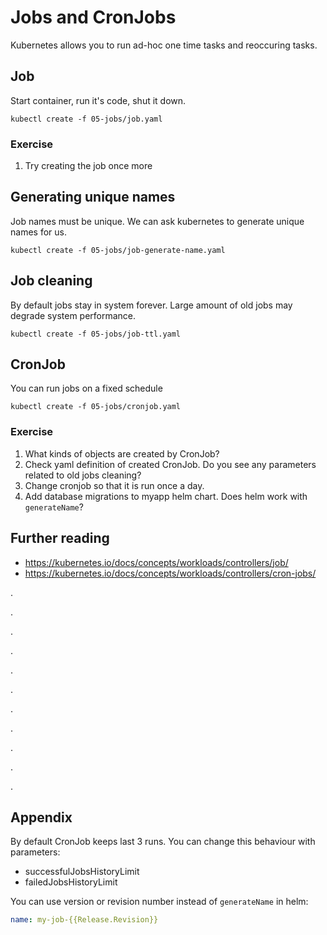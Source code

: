 # Jobs and CronJobs

Kubernetes allows you to run ad-hoc one time tasks and reoccuring tasks.

## Job

Start container, run it's code, shut it down.

```shell
kubectl create -f 05-jobs/job.yaml
```

### Exercise

1. Try creating the job once more

## Generating unique names

Job names must be unique. We can ask kubernetes to generate unique names for us.

```shell
kubectl create -f 05-jobs/job-generate-name.yaml
```

## Job cleaning

By default jobs stay in system forever. Large amount of old jobs may degrade
system performance.

```shell
kubectl create -f 05-jobs/job-ttl.yaml
```

## CronJob

You can run jobs on a fixed schedule

```shell
kubectl create -f 05-jobs/cronjob.yaml
```

### Exercise

1. What kinds of objects are created by CronJob?
2. Check yaml definition of created CronJob. Do you see any parameters related
   to old jobs cleaning?
3. Change cronjob so that it is run once a day.
4. Add database migrations to myapp helm chart. Does helm work with
   `generateName`?

## Further reading

- https://kubernetes.io/docs/concepts/workloads/controllers/job/
- https://kubernetes.io/docs/concepts/workloads/controllers/cron-jobs/

.

.

.

.

.

.

.

.

.

.

.

## Appendix

By default CronJob keeps last 3 runs. You can change this behaviour with
parameters:

- successfulJobsHistoryLimit
- failedJobsHistoryLimit

You can use version or revision number instead of `generateName` in helm:

```yaml
name: my-job-{{Release.Revision}}
```
